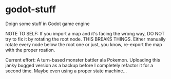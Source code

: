 # godot-stuff
Doign some stuff in Godot game engine

NOTE TO SELF: If you import a map and it's facing the wrong way, DO NOT try to fix it by rotating the root node. THIS BREAKS THINGS. Either manually rotate every node below the root one or just, you know, re-export the map with the proper roation.

Current effort: A turn-based monster battler ala Pokemon. Uploading this janky bugged version as a backup before I completely refactor it for a second time. Maybe even using a proper state machine...
